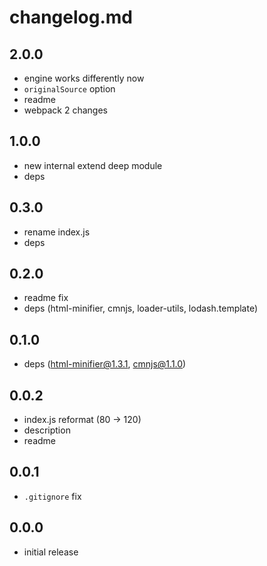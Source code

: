 # changelog.md

## 2.0.0

* engine works differently now
* `originalSource` option
* readme
* webpack 2 changes

## 1.0.0

* new internal extend deep module
* deps

## 0.3.0

* rename index.js
* deps

## 0.2.0

* readme fix
* deps (html-minifier, cmnjs, loader-utils, lodash.template)

## 0.1.0

* deps (html-minifier@1.3.1, cmnjs@1.1.0)

## 0.0.2

* index.js reformat (80 -> 120)
* description
* readme

## 0.0.1

* `.gitignore` fix

## 0.0.0

* initial release

